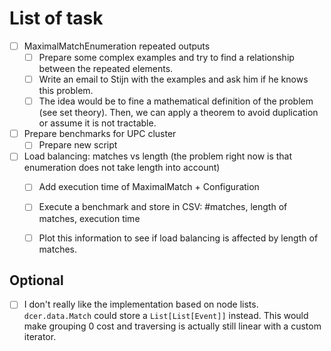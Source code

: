 # List of task

- [ ] MaximalMatchEnumeration repeated outputs
  - [ ] Prepare some complex examples and try to find a relationship between the repeated elements.
  - [ ] Write an email to Stijn with the examples and ask him if he knows this problem.
  - [ ] The idea would be to fine a mathematical definition of the problem (see set theory). Then, we can apply a theorem to avoid duplication or assume it is not tractable.

- [ ] Prepare benchmarks for UPC cluster
  - [ ] Prepare new script

- [ ] Load balancing: matches vs length (the problem right now is that enumeration does not take length into account)
  - [ ] Add execution time of MaximalMatch + Configuration
  - [ ] Execute a benchmark and store in CSV: #matches, length of matches, execution time
  - [ ] Plot this information to see if load balancing is affected by length of matches.


## Optional

- [ ] I don't really like the implementation based on node lists. 
`dcer.data.Match` could store a `List[List[Event]]` instead.
This would make grouping 0 cost and traversing is actually still linear with a custom iterator.
